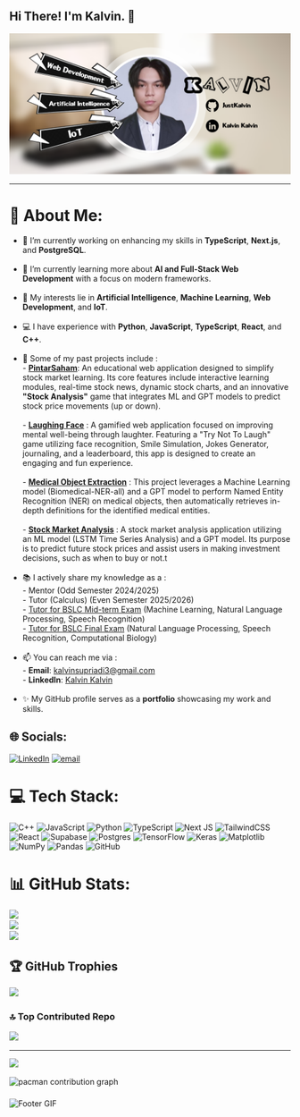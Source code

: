## Hi There! I'm Kalvin. 👋
![Banner GitHub](img/Banner%20GitHub.png)

---
# 💫 About Me:
- 🔭 I’m currently working on enhancing my skills in **TypeScript**, **Next.js**, and **PostgreSQL**.<br><br>
- 🌱 I’m currently learning more about **AI and Full-Stack Web Development** with a focus on modern frameworks.<br><br>
- 🤖 My interests lie in **Artificial Intelligence**, **Machine Learning**, **Web Development**, and **IoT**.<br><br>
- 💻 I have experience with **Python**, **JavaScript**, **TypeScript**, **React**, and **C++**.<br><br>
- 🚀 Some of my past projects include :<br>    - **[PintarSaham](https://github.com/JustKalvin/pintar_saham_project)**: An educational web application designed to simplify stock market learning. Its core features include interactive learning modules, real-time stock news, dynamic stock charts, and an innovative **"Stock Analysis"** game that integrates ML and GPT models to predict stock price movements (up or down).<br><br>    - **[Laughing Face](https://github.com/JustKalvin/ureeka_final_project2)** : A gamified web application focused on improving mental well-being through laughter. Featuring a "Try Not To Laugh" game utilizing face recognition, Smile Simulation, Jokes Generator, journaling, and a leaderboard, this app is designed to create an engaging and fun experience.<br><br>    - **[Medical Object Extraction](https://github.com/JustKalvin/CompBio<br>    )** : This project leverages a Machine Learning model (Biomedical-NER-all) and a GPT model to perform Named Entity Recognition (NER) on medical objects, then automatically retrieves in-depth definitions for the identified medical entities.<br><br>    - **[Stock Market Analysis](https://github.com/JustKalvin/stock-market-project)** : A stock market analysis application utilizing an ML model (LSTM Time Series Analysis) and a GPT model. Its purpose is to predict future stock prices and assist users in making investment decisions, such as when to buy or not.t<br><br>
- 📚 I actively share my knowledge as a :<br>    - Mentor (Odd Semester 2024/2025)<br>    - Tutor (Calculus) (Even Semester 2025/2026)<br>    - [Tutor for BSLC Mid-term Exam](https://raw.githubusercontent.com/JustKalvin/JustKalvin/refs/heads/main/img/CertiMid.jpg) (Machine Learning, Natural Language Processing, Speech Recognition)<br>    - [Tutor for BSLC Final Exam](https://raw.githubusercontent.com/JustKalvin/JustKalvin/refs/heads/main/img/CertiFinal.jpg) (Natural Language Processing, Speech Recognition, Computational Biology)<br><br>
- 📫 You can reach me via :<br>    - **Email**: kalvinsupriadi3@gmail.com<br>    - **LinkedIn**: [Kalvin Kalvin](https://www.linkedin.com/in/kalvinkalvin/)<br><br>
- ✨ My GitHub profile serves as a **portfolio** showcasing my work and skills.


## 🌐 Socials:
[![LinkedIn](https://img.shields.io/badge/LinkedIn-%230077B5.svg?logo=linkedin&logoColor=white)](https://linkedin.com/in/KalvinKalvin) [![email](https://img.shields.io/badge/Email-D14836?logo=gmail&logoColor=white)](mailto:kalvinsupriadi3@gmail.com) 

# 💻 Tech Stack:
![C++](https://img.shields.io/badge/c++-%2300599C.svg?style=for-the-badge&logo=c%2B%2B&logoColor=white) ![JavaScript](https://img.shields.io/badge/javascript-%23323330.svg?style=for-the-badge&logo=javascript&logoColor=%23F7DF1E) ![Python](https://img.shields.io/badge/python-3670A0?style=for-the-badge&logo=python&logoColor=ffdd54) ![TypeScript](https://img.shields.io/badge/typescript-%23007ACC.svg?style=for-the-badge&logo=typescript&logoColor=white) ![Next JS](https://img.shields.io/badge/Next-black?style=for-the-badge&logo=next.js&logoColor=white) ![TailwindCSS](https://img.shields.io/badge/tailwindcss-%2338B2AC.svg?style=for-the-badge&logo=tailwind-css&logoColor=white) ![React](https://img.shields.io/badge/react-%2320232a.svg?style=for-the-badge&logo=react&logoColor=%2361DAFB) ![Supabase](https://img.shields.io/badge/Supabase-3ECF8E?style=for-the-badge&logo=supabase&logoColor=white) ![Postgres](https://img.shields.io/badge/postgres-%23316192.svg?style=for-the-badge&logo=postgresql&logoColor=white) ![TensorFlow](https://img.shields.io/badge/TensorFlow-%23FF6F00.svg?style=for-the-badge&logo=TensorFlow&logoColor=white) ![Keras](https://img.shields.io/badge/Keras-%23D00000.svg?style=for-the-badge&logo=Keras&logoColor=white) ![Matplotlib](https://img.shields.io/badge/Matplotlib-%23ffffff.svg?style=for-the-badge&logo=Matplotlib&logoColor=black) ![NumPy](https://img.shields.io/badge/numpy-%23013243.svg?style=for-the-badge&logo=numpy&logoColor=white) ![Pandas](https://img.shields.io/badge/pandas-%23150458.svg?style=for-the-badge&logo=pandas&logoColor=white) ![GitHub](https://img.shields.io/badge/github-%23121011.svg?style=for-the-badge&logo=github&logoColor=white)
# 📊 GitHub Stats:
![](https://github-readme-stats.vercel.app/api?username=JustKalvin&theme=codeSTACKr&hide_border=false&include_all_commits=true&count_private=true)<br/>
![](https://nirzak-streak-stats.vercel.app/?user=JustKalvin&theme=codeSTACKr&hide_border=false)<br/>
![](https://github-readme-stats.vercel.app/api/top-langs/?username=JustKalvin&theme=codeSTACKr&hide_border=false&include_all_commits=true&count_private=true&layout=compact)

## 🏆 GitHub Trophies
![](https://github-profile-trophy.vercel.app/?username=JustKalvin&theme=codeSTACKr&no-frame=false&no-bg=true&margin-w=4)

### 🔝 Top Contributed Repo
![](https://github-contributor-stats.vercel.app/api?username=JustKalvin&limit=5&theme=codeSTACKr&combine_all_yearly_contributions=true)

---
[![](https://visitcount.itsvg.in/api?id=JustKalvin&icon=0&color=0)](https://visitcount.itsvg.in)


<picture>
  <source media="(prefers-color-scheme: dark)" srcset="https://raw.githubusercontent.com/JustKalvin/JustKalvin/output/pacman-contribution-graph-dark.svg">
  <source media="(prefers-color-scheme: light)" srcset="https://raw.githubusercontent.com/JustKalvin/JustKalvin/output/pacman-contribution-graph.svg">
  <img alt="pacman contribution graph" src="https://raw.githubusercontent.com/JustKalvin/JustKalvin/output/pacman-contribution-graph.svg">
</picture>

###


![Footer GIF](/img/GitHub%20Profile%20Footer%20GIF.gif)
